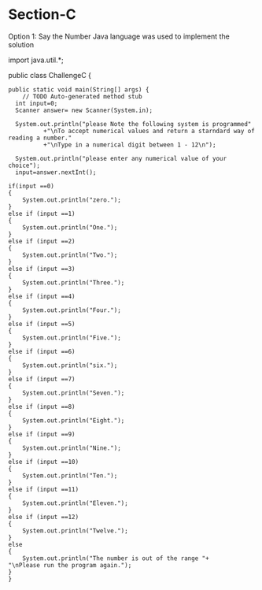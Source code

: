 # Section-C
Option 1: Say the Number
Java language was used to implement the solution

import java.util.*;

public class ChallengeC {

	public static void main(String[] args) {
		// TODO Auto-generated method stub
      int input=0;
      Scanner answer= new Scanner(System.in);
      
      System.out.println("please Note the following system is programmed"
    		  +"\nTo accept numerical values and return a starndard way of reading a number."
    		  +"\nType in a numerical digit between 1 - 12\n");
      
      System.out.println("please enter any numerical value of your choice");
      input=answer.nextInt();
      
    if(input ==0)
    {
    	System.out.println("zero.");
    }
    else if (input ==1)
    {
    	System.out.println("One.");
    }
    else if (input ==2)
    {
    	System.out.println("Two.");
    }
    else if (input ==3)
    {
    	System.out.println("Three.");
    }
    else if (input ==4)
    {
    	System.out.println("Four.");
    }
    else if (input ==5)
    {
    	System.out.println("Five.");
    }
    else if (input ==6)
    {
    	System.out.println("six.");
    }
    else if (input ==7)
    {
    	System.out.println("Seven.");
    }
    else if (input ==8)
    {
    	System.out.println("Eight.");
    }
    else if (input ==9)
    {
    	System.out.println("Nine.");
    }
    else if (input ==10)
    {
    	System.out.println("Ten.");
    }
    else if (input ==11)
    {
    	System.out.println("Eleven.");
    }
    else if (input ==12)
    {
    	System.out.println("Twelve.");
    }
    else
    {
    	System.out.println("The number is out of the range "+
    "\nPlease run the program again.");
    }
	}
